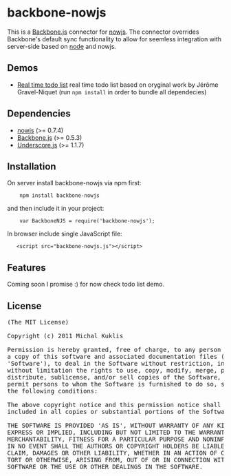 backbone-nowjs
================

This is a [Backbone.js](http://documentcloud.github.com/backbone/) connector for [nowjs](http://nowjs.com/). 
The connector overrides Backbone's default sync functionality to allow for seemless integration with server-side based 
on [node](http://nodejs.org/) and nowjs.


Demos
-----
* [Real time todo list](https://github.com/mkuklis/backbone-nowjs/tree/master/demo/todos) real time todo list based on oryginal work by Jérôme Gravel-Niquet (run `npm install` in order to bundle all dependecies)


Dependencies
------------
* [nowjs](https://github.com/flotype/now) (>= 0.7.4)
* [Backbone.js](https://github.com/documentcloud/backbone) (>= 0.5.3)
* [Underscore.js](https://github.com/documentcloud/underscore) (>= 1.1.7)


Installation
------------
On server install backbone-nowjs via npm first:

        npm install backbone-nowjs

and then include it in your project:

        var BackboneNJS = require('backbone-nowjs');

In browser include single JavaScript file:

       <script src="backbone-nowjs.js"></script>

Features
--------

Coming soon I promise :) for now check todo list demo.

License
-------

<pre>
(The MIT License)

Copyright (c) 2011 Michal Kuklis

Permission is hereby granted, free of charge, to any person obtaining
a copy of this software and associated documentation files (the
'Software'), to deal in the Software without restriction, including
without limitation the rights to use, copy, modify, merge, publish,
distribute, sublicense, and/or sell copies of the Software, and to
permit persons to whom the Software is furnished to do so, subject to
the following conditions:

The above copyright notice and this permission notice shall be
included in all copies or substantial portions of the Software.

THE SOFTWARE IS PROVIDED 'AS IS', WITHOUT WARRANTY OF ANY KIND,
EXPRESS OR IMPLIED, INCLUDING BUT NOT LIMITED TO THE WARRANTIES OF
MERCHANTABILITY, FITNESS FOR A PARTICULAR PURPOSE AND NONINFRINGEMENT.
IN NO EVENT SHALL THE AUTHORS OR COPYRIGHT HOLDERS BE LIABLE FOR ANY
CLAIM, DAMAGES OR OTHER LIABILITY, WHETHER IN AN ACTION OF CONTRACT,
TORT OR OTHERWISE, ARISING FROM, OUT OF OR IN CONNECTION WITH THE
SOFTWARE OR THE USE OR OTHER DEALINGS IN THE SOFTWARE.
</pre>

